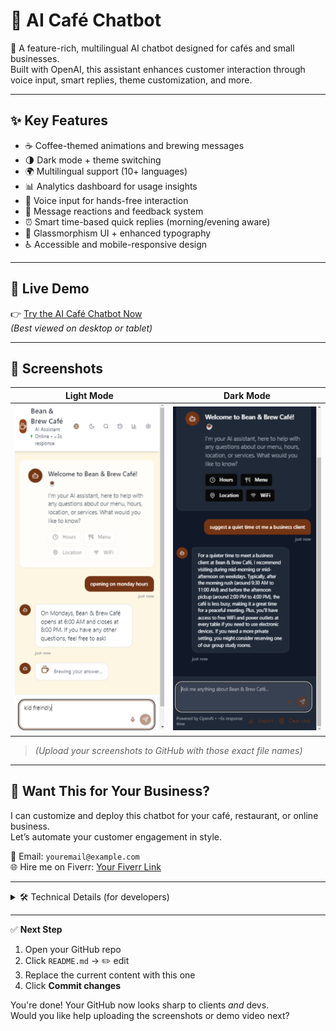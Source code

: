 # 🧠 AI Café Chatbot

🌟 A feature-rich, multilingual AI chatbot designed for cafés and small businesses.  
Built with OpenAI, this assistant enhances customer interaction through voice input, smart replies, theme customization, and more.

---

## ✨ Key Features

- ☕ Coffee-themed animations and brewing messages  
- 🌗 Dark mode + theme switching  
- 🌍 Multilingual support (10+ languages)  
- 📊 Analytics dashboard for usage insights  
- 🎤 Voice input for hands-free interaction  
- 💬 Message reactions and feedback system  
- ⏰ Smart time-based quick replies (morning/evening aware)  
- 💎 Glassmorphism UI + enhanced typography  
- ♿ Accessible and mobile-responsive design  

---

## 🚀 Live Demo

👉 [Try the AI Café Chatbot Now](https://6401fa9b-8b2c-4471-9152-f5672d29ec8a-00-3c00vcga3daub.worf.replit.dev/)  
*(Best viewed on desktop or tablet)*

---

## 📸 Screenshots

| Light Mode | Dark Mode |
|------------|-----------|
| ![Light](Screenshot1.png) | ![Dark](Screenshot2.png) |

> _(Upload your screenshots to GitHub with those exact file names)_

---

## 💼 Want This for Your Business?

I can customize and deploy this chatbot for your café, restaurant, or online business.  
Let’s automate your customer engagement in style.

📧 Email: `youremail@example.com`  
🌐 Hire me on Fiverr: [Your Fiverr Link](https://fiverr.com/your-profile)  

---

<details>
<summary>🛠 Technical Details (for developers)</summary>

### 🔧 Built With
- Replit + OpenAI GPT API  
- TypeScript / TSX  
- TanStack Router  
- Tailwind CSS  
- Zustand for state management  
- Framer Motion animations  
- i18next for language support  
- Voice API + LocalStorage

### 📁 Folder Structure
- `app/`: App shell and route layout  
- `components/`: UI elements (chat, nav, toggles)  
- `lib/`: Utility functions  
- `hooks/`: Custom logic  
- `types/`: Type definitions  
- `public/locales/`: Language files  

### 📦 Features (Dev-Level)
- Context-aware GPT prompting  
- Theme persistence with local storage  
- Animated feedback and user response system  
- Smart time-based reply logic  
- Real-time user analytics + dashboard  
- Responsive layout with glass UI  
- Accessibility compliant (WCAG friendly)

</details>

---

✅ **Next Step**  
1. Open your GitHub repo  
2. Click `README.md` → ✏️ edit  
3. Replace the current content with this one  
4. Click **Commit changes**

You're done! Your GitHub now looks sharp to clients *and* devs.  
Would you like help uploading the screenshots or demo video next?
